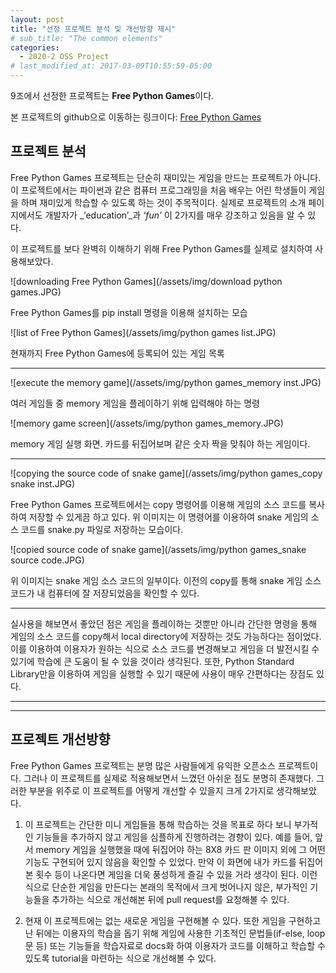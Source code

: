 ```yaml
---
layout: post
title: "선정 프로젝트 분석 및 개선방향 제시"
# sub_title: "The common elements"
categories:
  - 2020-2 OSS Project
# last_modified_at: 2017-03-09T10:55:59-05:00
---
```



9조에서 선정한 프로젝트는 **Free Python Games**이다.

본 프로젝트의 github으로 이동하는 링크이다: [Free Python Games](https://github.com/grantjenks/free-python-games)


## 프로젝트 분석

Free Python Games 프로젝트는 단순히 재미있는 게임을 만드는 프로젝트가 아니다. 
이 프로젝트에서는 파이썬과 같은 컴퓨터 프로그래밍을 처음 배우는 어린 학생들이 게임을 하며 재미있게 학습할 수 있도록 하는 것이 주목적이다.
실제로 프로젝트의 소개 페이지에서도 개발자가 _‘education’_과 _‘fun’_ 이 2가지를 매우 강조하고 있음을 알 수 있다.

이 프로젝트를 보다 완벽히 이해하기 위해 Free Python Games를 실제로 설치하여 사용해보았다. 


![downloading Free Python Games](/assets/img/download python games.JPG)
<p class="message">
  Free Python Games를 pip install 명령을 이용해 설치하는 모습
</p>

![list of Free Python Games](/assets/img/python games list.JPG)
<p class="message">
  현재까지 Free Python Games에 등록되어 있는 게임 목록
</p>

***

![execute the memory game](/assets/img/python games_memory inst.JPG)
<p class="message">
  여러 게임들 중 memory 게임을 플레이하기 위해 입력해야 하는 명령
</p>

![memory game screen](/assets/img/python games_memory.JPG)
<p class="message">
  memory 게임 실행 화면.
  카드를 뒤집어보며 같은 숫자 짝을 맞춰야 하는 게임이다.
</p>

***

![copying the source code of snake game](/assets/img/python games_copy snake inst.JPG)
<p class="message">
  Free Python Games 프로젝트에서는 copy 명령어를 이용해 게임의 소스 코드를 복사하여 저장할 수 있게끔 하고 있다.
  위 이미지는 이 명령어를 이용하여 snake 게임의 소스 코드를 snake.py 파일로 저장하는 모습이다.
</p>

![copied source code of snake game](/assets/img/python games_snake source code.JPG)
<p class="message">
  위 이미지는 snake 게임 소스 코드의 일부이다. 이전의 copy를 통해 snake 게임 소스 코드가 내 컴퓨터에 잘 저장되었음을 확인할 수 있다.
</p>

***

실사용을 해보면서 좋았던 점은 게임을 플레이하는 것뿐만 아니라 간단한 명령을 통해 게임의 소스 코드를 copy해서 local directory에 저장하는 것도 가능하다는 점이었다. 
이를 이용하여 이용자가 원하는 식으로 소스 코드를 변경해보고 게임을 더 발전시킬 수 있기에 학습에 큰 도움이 될 수 있을 것이라 생각된다.
또한, Python Standard Library만을 이용하여 게임을 실행할 수 있기 때문에 사용이 매우 간편하다는 장점도 있다. 

***
***

## 프로젝트 개선방향

Free Python Games 프로젝트는 분명 많은 사람들에게 유익한 오픈소스 프로젝트이다. 그러나 이 프로젝트를 실제로 적용해보면서 느꼈던 아쉬운 점도 분명히 존재했다.
그러한 부분을 위주로 이 프로젝트를 어떻게 개선할 수 있을지 크게 2가지로 생각해보았다.

  1. 이 프로젝트는 간단한 미니 게임들을 통해 학습하는 것을 목표로 하다 보니 부가적인 기능들을 추가하지 않고 게임을 심플하게 진행하려는 경향이 있다. 예를 들어, 앞서 memory 게임을 실행했을 때에 뒤집어야 하는 8X8 카드 판 이미지 외에 그 어떤 기능도 구현되어 있지 않음을 확인할 수 있었다. 만약 이 화면에 내가 카드를 뒤집어본 횟수 등이 나온다면 게임을 더욱 풍성하게 즐길 수 있을 거라 생각이 된다. 이런 식으로 단순한 게임을 만든다는 본래의 목적에서 크게 벗어나지 않은, 부가적인 기능들을 추가하는 식으로 개선해본 뒤에 pull request를 요청해볼 수 있다.
  
  2. 현재 이 프로젝트에는 없는 새로운 게임을 구현해볼 수 있다. 또한 게임을 구현하고 난 뒤에는 이용자의 학습을 돕기 위해 게임에 사용한 기초적인 문법들(if-else, loop문 등) 또는 기능들을 학습자료로 docs화 하여 이용자가 코드를 이해하고 학습할 수 있도록 tutorial을 마련하는 식으로 개선해볼 수 있다.
